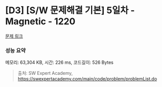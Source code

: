 # [D3] [S/W 문제해결 기본] 5일차 - Magnetic - 1220 

[문제 링크](https://swexpertacademy.com/main/code/problem/problemDetail.do?contestProbId=AV14hwZqABsCFAYD) 

### 성능 요약

메모리: 63,304 KB, 시간: 226 ms, 코드길이: 526 Bytes



> 출처: SW Expert Academy, https://swexpertacademy.com/main/code/problem/problemList.do